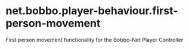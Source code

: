 # net.bobbo.player-behaviour.first-person-movement
First person movement functionality for the Bobbo-Net Player Controller
